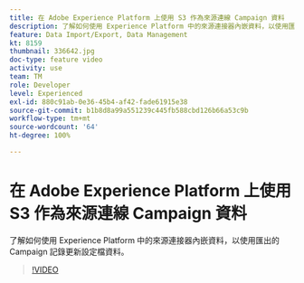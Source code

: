 ```yaml
---
title: 在 Adobe Experience Platform 上使用 S3 作為來源連線 Campaign 資料
description: 了解如何使用 Experience Platform 中的來源連接器內嵌資料，以使用匯出的 Campaign 記錄更新設定檔資料。
feature: Data Import/Export, Data Management
kt: 8159
thumbnail: 336642.jpg
doc-type: feature video
activity: use
team: TM
role: Developer
level: Experienced
exl-id: 880c91ab-0e36-45b4-af42-fade61915e38
source-git-commit: b1b8d8a99a551239c445fb588cbd126b66a53c9b
workflow-type: tm+mt
source-wordcount: '64'
ht-degree: 100%

---
```


# 在 Adobe Experience Platform 上使用 S3 作為來源連線 Campaign 資料

了解如何使用 Experience Platform 中的來源連接器內嵌資料，以使用匯出的 Campaign 記錄更新設定檔資料。

>[!VIDEO](https://video.tv.adobe.com/v/336642?quality=12&learn=on)
